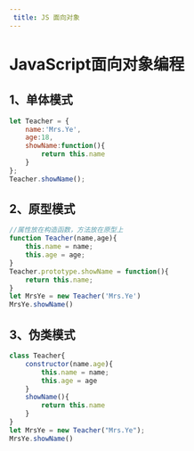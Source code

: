 ```yaml
---
 title: JS 面向对象
---
```

# JavaScript面向对象编程

## 1、单体模式

```javascript
let Teacher = {
	name:'Mrs.Ye',
	age:18,
	showName:function(){
		return this.name
	}
};
Teacher.showName();
```

## 2、原型模式

```javascript
//属性放在构造函数，方法放在原型上
function Teacher(name,age){
    this.name = name;
    this.age = age;
}
Teacher.prototype.showName = function(){
    return this.name;
}
let MrsYe = new Teacher('Mrs.Ye')
MrsYe.showName()
```

## 3、伪类模式

```javascript
class Teacher{
	constructor(name.age){
		this.name = name;
		this.age = age
	}
	showName(){
		return this.name
	}
}
let MrsYe = new Teacher("Mrs.Ye");
MrsYe.showName()
```

